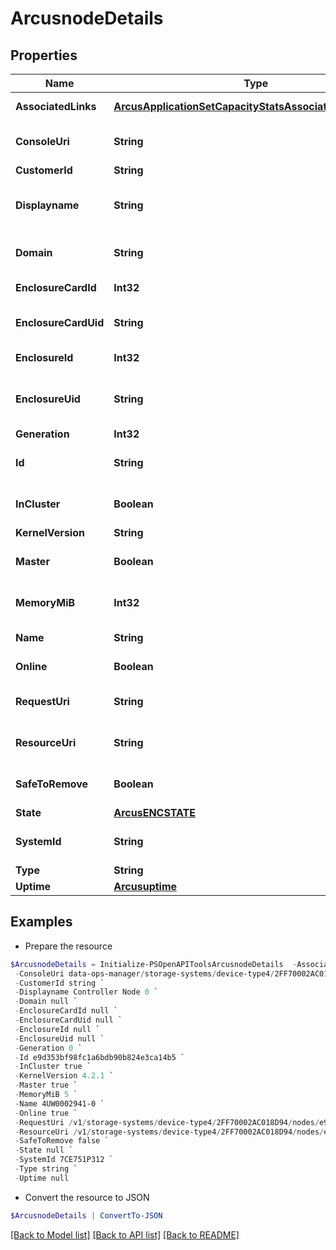 # ArcusnodeDetails
## Properties

Name | Type | Description | Notes
------------ | ------------- | ------------- | -------------
**AssociatedLinks** | [**ArcusApplicationSetCapacityStatsAssociatedLinksInner[]**](ArcusApplicationSetCapacityStatsAssociatedLinksInner.md) | Associated Links Details | [optional] 
**ConsoleUri** | **String** | consoleUri for detailed storage object | [optional] 
**CustomerId** | **String** | customerId | [optional] 
**Displayname** | **String** | Name to be used for display purposes | [optional] 
**Domain** | **String** | Domain that the resource belongs to | [optional] 
**EnclosureCardId** | **Int32** | ID of the enclosure card | [optional] 
**EnclosureCardUid** | **String** | Unique Identifier of the enclosure card | [optional] 
**EnclosureId** | **Int32** | ID of the enclosure | [optional] 
**EnclosureUid** | **String** | Unique Identifier of the enclosure &#x60;Filter&#x60; | [optional] 
**Generation** | **Int32** | generation | [optional] 
**Id** | **String** | Unique Identifier of the resource. | [optional] 
**InCluster** | **Boolean** | Indicates if this node is part of the cluster. | [optional] 
**KernelVersion** | **String** | Kernel version | [optional] 
**Master** | **Boolean** | Indicates if this is the master node. | [optional] 
**MemoryMiB** | **Int32** | Total data memory in the node in MiB | [optional] 
**Name** | **String** | Name of the resource. | [optional] 
**Online** | **Boolean** | Indicates if this node is online | [optional] 
**RequestUri** | **String** | requestUri for detailed node object | [optional] 
**ResourceUri** | **String** | resourceUri for detailed node object | [optional] 
**SafeToRemove** | **Boolean** | Indicates if the component is safe to remove | [optional] 
**State** | [**ArcusENCSTATE**](ArcusENCSTATE.md) |  | [optional] 
**SystemId** | **String** | SystemId/Serial Number  of the array. | [optional] 
**Type** | **String** | type | [optional] 
**Uptime** | [**Arcusuptime**](Arcusuptime.md) |  | [optional] 

## Examples

- Prepare the resource
```powershell
$ArcusnodeDetails = Initialize-PSOpenAPIToolsArcusnodeDetails  -AssociatedLinks [{&quot;resourceUri&quot;:&quot;/v1/storage-systems/device-type4/2FF70002AC01F0FF&quot;,&quot;type&quot;:&quot;systems&quot;}] `
 -ConsoleUri data-ops-manager/storage-systems/device-type4/2FF70002AC018D94/nodes/e9d353bf98fc1a6bdb90b824e3ca14b5 `
 -CustomerId string `
 -Displayname Controller Node 0 `
 -Domain null `
 -EnclosureCardId null `
 -EnclosureCardUid null `
 -EnclosureId null `
 -EnclosureUid null `
 -Generation 0 `
 -Id e9d353bf98fc1a6bdb90b824e3ca14b5 `
 -InCluster true `
 -KernelVersion 4.2.1 `
 -Master true `
 -MemoryMiB 5 `
 -Name 4UW0002941-0 `
 -Online true `
 -RequestUri /v1/storage-systems/device-type4/2FF70002AC018D94/nodes/e9d353bf98fc1a6bdb90b824e3ca14b5 `
 -ResourceUri /v1/storage-systems/device-type4/2FF70002AC018D94/nodes/e9d353bf98fc1a6bdb90b824e3ca14b5 `
 -SafeToRemove false `
 -State null `
 -SystemId 7CE751P312 `
 -Type string `
 -Uptime null
```

- Convert the resource to JSON
```powershell
$ArcusnodeDetails | ConvertTo-JSON
```

[[Back to Model list]](../README.md#documentation-for-models) [[Back to API list]](../README.md#documentation-for-api-endpoints) [[Back to README]](../README.md)

